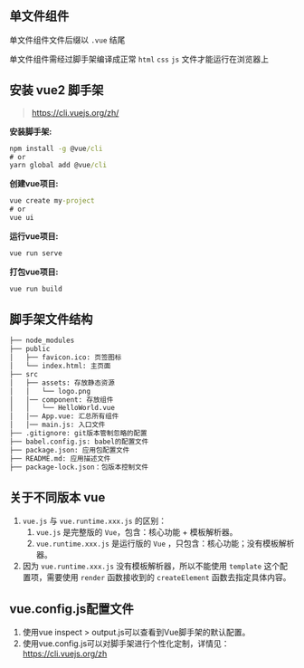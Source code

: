 ## 单文件组件

单文件组件文件后缀以 `.vue` 结尾

单文件组件需经过脚手架编译成正常 `html` `css` `js` 文件才能运行在浏览器上





## 安装 vue2 脚手架

> https://cli.vuejs.org/zh/



**安装脚手架:**

```cmd
npm install -g @vue/cli
# or
yarn global add @vue/cli
```



**创建vue项目:**

```cmd
vue create my-project
# or
vue ui
```



**运行vue项目:**

```cmd
vue run serve
```



**打包vue项目:**

```cmd
vue run build
```





## 脚手架文件结构

```txt
├── node_modules 
├── public
│   ├── favicon.ico: 页签图标
│   └── index.html: 主页面
├── src
│   ├── assets: 存放静态资源
│   │   └── logo.png
│   │── component: 存放组件
│   │   └── HelloWorld.vue
│   │── App.vue: 汇总所有组件
│   │── main.js: 入口文件
├── .gitignore: git版本管制忽略的配置
├── babel.config.js: babel的配置文件
├── package.json: 应用包配置文件 
├── README.md: 应用描述文件
├── package-lock.json：包版本控制文件
```





## 关于不同版本 vue

1. `vue.js` 与 `vue.runtime.xxx.js` 的区别：
   1. `vue.js` 是完整版的 `Vue`，包含：核心功能 + 模板解析器。
   2. `vue.runtime.xxx.js` 是运行版的 `Vue` ，只包含：核心功能；没有模板解析器。
2. 因为 `vue.runtime.xxx.js` 没有模板解析器，所以不能使用 `template` 这个配置项，需要使用 `render` 函数接收到的 `createElement` 函数去指定具体内容。



## vue.config.js配置文件

1. 使用vue inspect > output.js可以查看到Vue脚手架的默认配置。
2. 使用vue.config.js可以对脚手架进行个性化定制，详情见：https://cli.vuejs.org/zh

